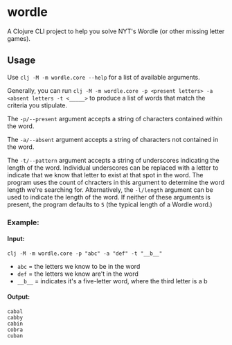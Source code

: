 # wordle

A Clojure CLI project to help you solve NYT's Wordle (or other missing letter games). 

## Usage
Use `clj -M -m wordle.core --help` for a list of available arguments.

Generally, you can run
`clj -M -m wordle.core -p <present letters> -a <absent letters -t <_____>`
to produce a list of words that match the criteria you stipulate. 

The `-p/--present` argument accepts a string of characters contained within the word.

The `-a/--absent` argument accepts a string of characters not contained in the word.

The `-t/--pattern` argument accepts a string of underscores indicating the length of the word. Individual underscores can be replaced with a letter to indicate that we know that letter to exist at that spot in the word. The program uses the count of chracters in this argument to determine the word length we're searching for. Alternatively, the `-l/length` argument can be used to indicate the length of the word. If neither of these arguments is present, the program defaults to `5` (the typical length of a Wordle word.)

### Example:

#### Input:
`clj -M -m wordle.core -p "abc" -a "def" -t "__b__"`

- `abc` = the letters we know to be in the word
- `def` = the letters we know are't in the word
- `__b__` = indicates it's a five-letter word, where the third letter is a b

#### Output:
```
cabal
cabby
cabin
cobra
cuban
```